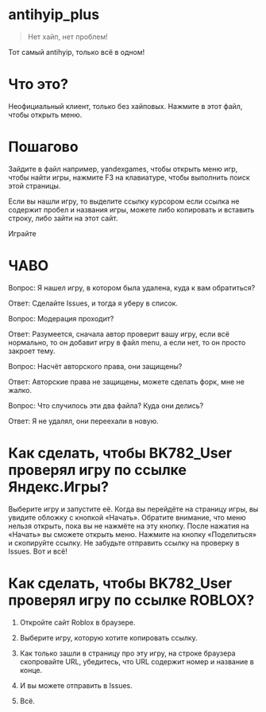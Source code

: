 # antihyip_plus
> Нет хайп, нет проблем!

Тот самый antihyip, только всё в одном!

# Что это?
Неофициальный клиент, только без хайповых. Нажмите в этот файл, чтобы открыть меню.

# Пошагово
Зайдите в файл например, yandexgames, чтобы открыть меню игр, чтобы найти игры, нажмите F3 на клавиатуре, чтобы выполнить поиск этой страницы.

Если вы нашли игру, то выделите ссылку курсором если ссылка не содержит пробел и названия игры, можете либо копировать и вставить строку, либо зайти на этот сайт.

Играйте

# ЧАВО
Вопрос: Я нашел игру, в котором была удалена, куда к вам обратиться?

Ответ: Сделайте Issues, и тогда я уберу в список.

Вопрос: Модерация проходит?

Ответ: Разумеется, сначала автор проверит вашу игру, если всё нормально, то он добавит игру в файл menu, а если нет, то он просто закроет тему.

Вопрос: Насчёт авторского права, они защищены?

Ответ: Авторские права не защищены, можете сделать форк, мне не жалко.

Вопрос: Что случилось эти два файла? Куда они делись?

Ответ: Я не удалял, они переехали в новую.

# Как сделать, чтобы BK782_User проверял игру по ссылке Яндекс.Игры?
Выберите игру и запустите её. Когда вы перейдёте на страницу игры, вы увидите обложку с кнопкой «Начать». Обратите внимание, что меню нельзя открыть, пока вы не нажмёте на эту кнопку. После нажатия на «Начать» вы сможете открыть меню. Нажмите на кнопку «Поделиться» и скопируйте ссылку. Не забудьте отправить ссылку на проверку в Issues. Вот и всё!

# Как сделать, чтобы BK782_User проверял игру по ссылке ROBLOX?

1. Откройте сайт Roblox в браузере.

2. Выберите игру, которую хотите копировать ссылку.

3. Как только зашли в страницу про эту игру, на строке браузера скопровайте URL, убедитесь, что URL содержит номер и название в конце.

4. И вы можете отправить в Issues.

5. Всё. 
